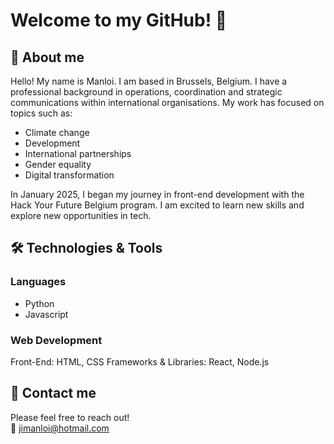 # Welcome to my GitHub! 👋

## 🙂 About me

Hello! My name is Manloi. I am based in Brussels, Belgium. I have a professional background in operations, coordination and strategic communications within international organisations. My work has focused on topics such as:
- Climate change
- Development
- International partnerships
- Gender equality
- Digital transformation

In January 2025, I began my journey in front-end development with the Hack Your Future Belgium program. I am excited to learn new skills and explore new opportunities in tech.

## 🛠️ Technologies & Tools

### Languages

- Python
- Javascript

### Web Development

Front-End: HTML, CSS
Frameworks & Libraries: React, Node.js

## 📩 Contact me

Please feel free to reach out!  
📧 <jimanloi@hotmail.com>
